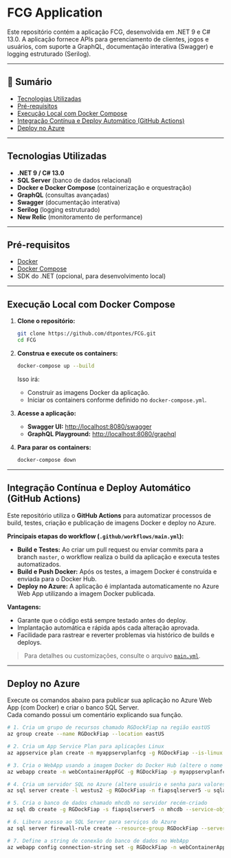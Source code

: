 # FCG Application

Este repositório contém a aplicação FCG, desenvolvida em .NET 9 e C# 13.0. A aplicação fornece APIs para gerenciamento de clientes, jogos e usuários, com suporte a GraphQL, documentação interativa (Swagger) e logging estruturado (Serilog).

---

## 📑 Sumário

- [Tecnologias Utilizadas](#tecnologias-utilizadas)
- [Pré-requisitos](#pré-requisitos)
- [Execução Local com Docker Compose](#execução-local-com-docker-compose)
- [Integração Contínua e Deploy Automático (GitHub Actions)](#integração-contínua-e-deploy-automático-github-actions)
- [Deploy no Azure](#deploy-no-azure)
---

## Tecnologias Utilizadas

- **.NET 9 / C# 13.0**
- **SQL Server** (banco de dados relacional)
- **Docker e Docker Compose** (containerização e orquestração)
- **GraphQL** (consultas avançadas)
- **Swagger** (documentação interativa)
- **Serilog** (logging estruturado)
- **New Relic** (monitoramento de performance)

---

## Pré-requisitos

- [Docker](https://www.docker.com/)
- [Docker Compose](https://docs.docker.com/compose/)
- SDK do .NET (opcional, para desenvolvimento local)

---

## Execução Local com Docker Compose

1. **Clone o repositório:**

    ```sh
    git clone https://github.com/dtpontes/FCG.git
    cd FCG
    ```

2. **Construa e execute os containers:**

    ```sh
    docker-compose up --build
    ```

    Isso irá:
    - Construir as imagens Docker da aplicação.
    - Iniciar os containers conforme definido no `docker-compose.yml`.

3. **Acesse a aplicação:**
    - **Swagger UI:** [http://localhost:8080/swagger](http://localhost:8080/swagger)
    - **GraphQL Playground:** [http://localhost:8080/graphql](http://localhost:8080/graphql)

4. **Para parar os containers:**

    ```sh
    docker-compose down
    ```

---

## Integração Contínua e Deploy Automático (GitHub Actions)

Este repositório utiliza o **GitHub Actions** para automatizar processos de build, testes, criação e publicação de imagens Docker e deploy no Azure.

**Principais etapas do workflow (`.github/workflows/main.yml`):**
- **Build e Testes:** Ao criar um pull request ou enviar commits para a branch `master`, o workflow realiza o build da aplicação e executa testes automatizados.
- **Build e Push Docker:** Após os testes, a imagem Docker é construída e enviada para o Docker Hub.
- **Deploy no Azure:** A aplicação é implantada automaticamente no Azure Web App utilizando a imagem Docker publicada.

**Vantagens:**
- Garante que o código está sempre testado antes do deploy.
- Implantação automática e rápida após cada alteração aprovada.
- Facilidade para rastrear e reverter problemas via histórico de builds e deploys.

> Para detalhes ou customizações, consulte o arquivo [`main.yml`](.github/workflows/main.yml).

---

## Deploy no Azure

Execute os comandos abaixo para publicar sua aplicação no Azure Web App (com Docker) e criar o banco SQL Server.  
Cada comando possui um comentário explicando sua função.

```sh
# 1. Cria um grupo de recursos chamado RGDockFiap na região eastUS
az group create --name RGDockFiap --location eastUS

# 2. Cria um App Service Plan para aplicações Linux
az appservice plan create -n myappservplanfcg -g RGDockFiap --is-linux

# 3. Cria o WebApp usando a imagem Docker do Docker Hub (altere o nome da imagem se necessário)
az webapp create -n webContainerAppFGC -g RGDockFiap -p myappservplanfcg -i dtpontes/fcgpresentation:latest

# 4. Cria um servidor SQL no Azure (altere usuário e senha para valores seguros)
az sql server create -l westus2 -g RGDockFiap -n fiapsqlserver5 -u sqladmin -p P2ssw0rd1234

# 5. Cria o banco de dados chamado mhcdb no servidor recém-criado
az sql db create -g RGDockFiap -s fiapsqlserver5 -n mhcdb --service-objective S0

# 6. Libera acesso ao SQL Server para serviços do Azure
az sql server firewall-rule create --resource-group RGDockFiap --server fiapsqlserver5 --name AllowAllAzureIps --start-ip-address 0.0.0.0 --end-ip-address 0.0.0.0

# 7. Define a string de conexão do banco de dados no WebApp
az webapp config connection-string set -g RGDockFiap -n webContainerAppFGC -t SQLAzure --settings defaultConnection='Data Source=tcp:fiapsqlserver5.database.windows.net,1433;Initial Catalog=mhcdb;User Id=sqladmin;Password=P2ssw0rd1234;'
